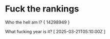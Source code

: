 # Fuck the rankings

Who the hell am I?
{ 14298949 }

What fucking year is it?
[ 2025-03-21T05:10:00Z ]
